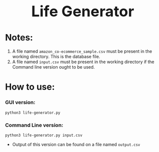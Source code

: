 <h1 align="center" style="font-size: 3rem;">
Life Generator
</h1>

# Notes:

1. A file named `amazon_co-ecommerce_sample.csv` must be present in the working directory. This is the database file.
1. A file named `input.csv` must be present in the working directory if the Command line version ought to be used.


# How to use:

### GUI version:

`python3 life-generator.py`


### Command Line version:

`python3 life-generator.py input.csv`

- Output of this version can be found on a file named `output.csv`


